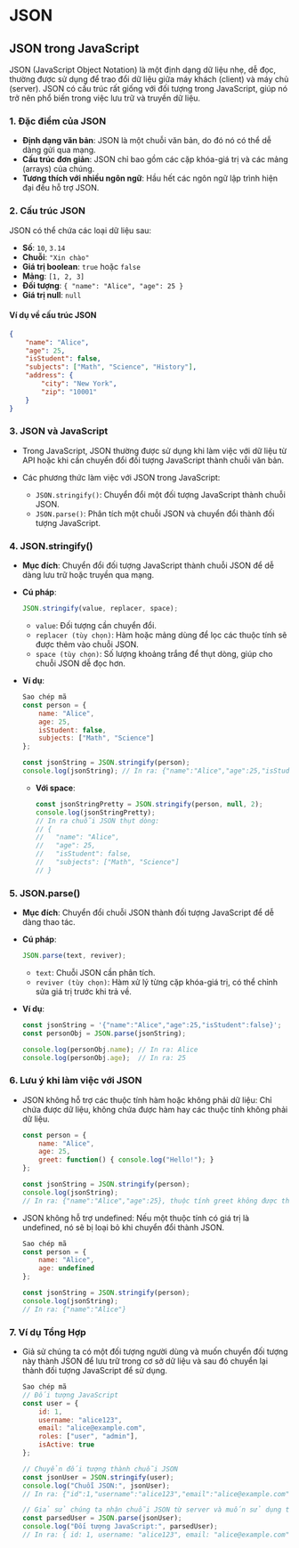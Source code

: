 # JSON

## JSON trong JavaScript

JSON (JavaScript Object Notation) là một định dạng dữ liệu nhẹ, dễ đọc, thường được sử dụng để trao đổi dữ liệu giữa máy khách (client) và máy chủ (server). JSON có cấu trúc rất giống với đối tượng trong JavaScript, giúp nó trở nên phổ biến trong việc lưu trữ và truyền dữ liệu.

### 1. Đặc điểm của JSON

- **Định dạng văn bản**: JSON là một chuỗi văn bản, do đó nó có thể dễ dàng gửi qua mạng.
- **Cấu trúc đơn giản**: JSON chỉ bao gồm các cặp khóa-giá trị và các mảng (arrays) của chúng.
- **Tương thích với nhiều ngôn ngữ**: Hầu hết các ngôn ngữ lập trình hiện đại đều hỗ trợ JSON.

### 2. Cấu trúc JSON

JSON có thể chứa các loại dữ liệu sau:
- **Số**: `10`, `3.14`
- **Chuỗi**: `"Xin chào"`
- **Giá trị boolean**: `true` hoặc `false`
- **Mảng**: `[1, 2, 3]`
- **Đối tượng**: `{ "name": "Alice", "age": 25 }`
- **Giá trị null**: `null`

#### Ví dụ về cấu trúc JSON
```json
{
    "name": "Alice",
    "age": 25,
    "isStudent": false,
    "subjects": ["Math", "Science", "History"],
    "address": {
        "city": "New York",
        "zip": "10001"
    }
}
```

### 3. JSON và JavaScript
- Trong JavaScript, JSON thường được sử dụng khi làm việc với dữ liệu từ API hoặc khi cần chuyển đổi đối tượng JavaScript thành chuỗi văn bản.

- Các phương thức làm việc với JSON trong JavaScript:
    - `JSON.stringify()`: Chuyển đổi một đối tượng JavaScript thành chuỗi JSON.
    - `JSON.parse()`: Phân tích một chuỗi JSON và chuyển đổi thành đối tượng JavaScript.
### 4. JSON.stringify()
- **Mục đích**: Chuyển đổi đối tượng JavaScript thành chuỗi JSON để dễ dàng lưu trữ hoặc truyền qua mạng.

- **Cú pháp**:
    ```javascript
    JSON.stringify(value, replacer, space);
    ```
    - `value`: Đối tượng cần chuyển đổi.
    - `replacer (tùy chọn)`: Hàm hoặc mảng dùng để lọc các thuộc tính sẽ được thêm vào chuỗi JSON.
    - `space (tùy chọn)`: Số lượng khoảng trắng để thụt dòng, giúp cho chuỗi JSON dễ đọc hơn.

- **Ví dụ**:

    ```javascript
    Sao chép mã
    const person = {
        name: "Alice",
        age: 25,
        isStudent: false,
        subjects: ["Math", "Science"]
    };

    const jsonString = JSON.stringify(person);
    console.log(jsonString); // In ra: {"name":"Alice","age":25,"isStudent":false,"subjects":["Math","Science"]}
    ```
    - **Với space**:
        ```javascript
        const jsonStringPretty = JSON.stringify(person, null, 2);
        console.log(jsonStringPretty);
        // In ra chuỗi JSON thụt dòng:
        // {
        //   "name": "Alice",
        //   "age": 25,
        //   "isStudent": false,
        //   "subjects": ["Math", "Science"]
        // }
        ```

### 5. JSON.parse()
- **Mục đích**: Chuyển đổi chuỗi JSON thành đối tượng JavaScript để dễ dàng thao tác.

- **Cú pháp**:

    ```javascript
    JSON.parse(text, reviver);
    ```
    - `text`: Chuỗi JSON cần phân tích.
    - `reviver (tùy chọn)`: Hàm xử lý từng cặp khóa-giá trị, có thể chỉnh sửa giá trị trước khi trả về.

- **Ví dụ**:
    ```javascript
    const jsonString = '{"name":"Alice","age":25,"isStudent":false}';
    const personObj = JSON.parse(jsonString);

    console.log(personObj.name); // In ra: Alice
    console.log(personObj.age);  // In ra: 25
    ```

### 6. Lưu ý khi làm việc với JSON
<!-- - Chuỗi JSON phải có dấu ngoặc kép " " bao quanh khóa và chuỗi giá trị. -->

- JSON không hỗ trợ các thuộc tính hàm hoặc không phải dữ liệu: Chỉ chứa được dữ liệu, không chứa được hàm hay các thuộc tính không phải dữ liệu.

    ```javascript
    const person = {
        name: "Alice",
        age: 25,
        greet: function() { console.log("Hello!"); }
    };

    const jsonString = JSON.stringify(person);
    console.log(jsonString); 
    // In ra: {"name":"Alice","age":25}, thuộc tính greet không được thêm vào
    ```
- JSON không hỗ trợ undefined: Nếu một thuộc tính có giá trị là undefined, nó sẽ bị loại bỏ khi chuyển đổi thành JSON.

    ```javascript
    Sao chép mã
    const person = {
        name: "Alice",
        age: undefined
    };

    const jsonString = JSON.stringify(person);
    console.log(jsonString); 
    // In ra: {"name":"Alice"}
    ```

### 7. Ví dụ Tổng Hợp
- Giả sử chúng ta có một đối tượng người dùng và muốn chuyển đối tượng này thành JSON để lưu trữ trong cơ sở dữ liệu và sau đó chuyển lại thành đối tượng JavaScript để sử dụng.

    ```javascript
    Sao chép mã
    // Đối tượng JavaScript
    const user = {
        id: 1,
        username: "alice123",
        email: "alice@example.com",
        roles: ["user", "admin"],
        isActive: true
    };

    // Chuyển đối tượng thành chuỗi JSON
    const jsonUser = JSON.stringify(user);
    console.log("Chuỗi JSON:", jsonUser); 
    // In ra: {"id":1,"username":"alice123","email":"alice@example.com","roles":["user","admin"],"isActive":true}

    // Giả sử chúng ta nhận chuỗi JSON từ server và muốn sử dụng trong ứng dụng
    const parsedUser = JSON.parse(jsonUser);
    console.log("Đối tượng JavaScript:", parsedUser);
    // In ra: { id: 1, username: "alice123", email: "alice@example.com", roles: ["user", "admin"], isActive: true }
    ```